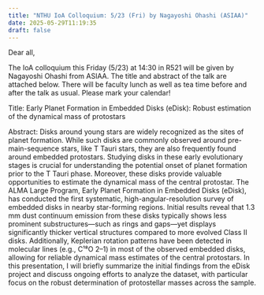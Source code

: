 ```yaml
---
title: "NTHU IoA Colloquium: 5/23 (Fri) by Nagayoshi Ohashi (ASIAA)"
date: 2025-05-29T11:19:35
draft: false
---
```


Dear all,

The IoA colloquium this Friday (5/23) at 14:30 in R521 will be given by Nagayoshi Ohashi from ASIAA. The title and abstract of the talk are attached below. There will be faculty lunch as well as tea time before and after the talk as usual. Please mark your calendar!


Title:
Early Planet Formation in Embedded Disks (eDisk): Robust estimation of the dynamical mass of protostars

Abstract:
Disks around young stars are widely recognized as the sites of planet formation. While such disks are commonly observed around pre-main-sequence stars, like T Tauri stars, they are also frequently found around embedded protostars. Studying disks in these early evolutionary stages is crucial for understanding the potential onset of planet formation prior to the T Tauri phase. Moreover, these disks provide valuable opportunities to estimate the dynamical mass of the central protostar.
The ALMA Large Program, Early Planet Formation in Embedded Disks (eDisk), has conducted the first systematic, high-angular-resolution survey of embedded disks in nearby star-forming regions. Initial results reveal that 1.3 mm dust continuum emission from these disks typically shows less prominent substructures—such as rings and gaps—yet displays significantly thicker vertical structures compared to more evolved Class II disks. Additionally, Keplerian rotation patterns have been detected in molecular lines (e.g., C¹⁸O 2–1) in most of the observed embedded disks, allowing for reliable dynamical mass estimates of the central protostars.
In this presentation, I will briefly summarize the initial findings from the eDisk project and discuss ongoing efforts to analyze the dataset, with particular focus on the robust determination of protostellar masses across the sample.